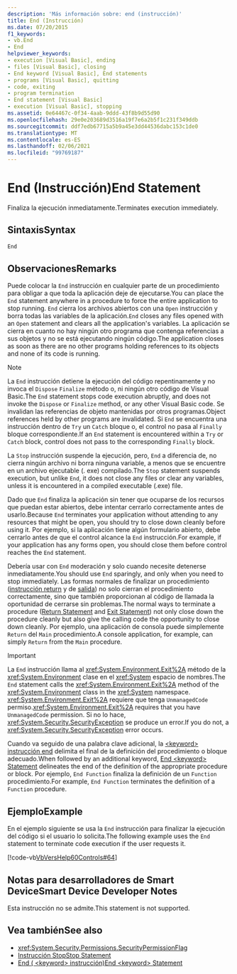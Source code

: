 ```yaml
---
description: 'Más información sobre: end (instrucción)'
title: End (Instrucción)
ms.date: 07/20/2015
f1_keywords:
- vb.End
- End
helpviewer_keywords:
- execution [Visual Basic], ending
- files [Visual Basic], closing
- End keyword [Visual Basic], End statements
- programs [Visual Basic], quitting
- code, exiting
- program termination
- End statement [Visual Basic]
- execution [Visual Basic], stopping
ms.assetid: 0e64467c-0f34-4aab-9ddd-43f8b9d55d90
ms.openlocfilehash: 29e0e203689d3516a19f7e6a2b5f1c231f349ddb
ms.sourcegitcommit: ddf7edb67715a5b9a45e3dd44536dabc153c1de0
ms.translationtype: MT
ms.contentlocale: es-ES
ms.lasthandoff: 02/06/2021
ms.locfileid: "99769187"
---
```

# <a name="end-statement"></a><span data-ttu-id="1e4b0-103">End (Instrucción)</span><span class="sxs-lookup"><span data-stu-id="1e4b0-103">End Statement</span></span>

<span data-ttu-id="1e4b0-104">Finaliza la ejecución inmediatamente.</span><span class="sxs-lookup"><span data-stu-id="1e4b0-104">Terminates execution immediately.</span></span>  
  
## <a name="syntax"></a><span data-ttu-id="1e4b0-105">Sintaxis</span><span class="sxs-lookup"><span data-stu-id="1e4b0-105">Syntax</span></span>  
  
```vb  
End  
```  
  
## <a name="remarks"></a><span data-ttu-id="1e4b0-106">Observaciones</span><span class="sxs-lookup"><span data-stu-id="1e4b0-106">Remarks</span></span>  

 <span data-ttu-id="1e4b0-107">Puede colocar la `End` instrucción en cualquier parte de un procedimiento para obligar a que toda la aplicación deje de ejecutarse.</span><span class="sxs-lookup"><span data-stu-id="1e4b0-107">You can place the `End` statement anywhere in a procedure to force the entire application to stop running.</span></span> <span data-ttu-id="1e4b0-108">`End` cierra los archivos abiertos con una `Open` instrucción y borra todas las variables de la aplicación.</span><span class="sxs-lookup"><span data-stu-id="1e4b0-108">`End` closes any files opened with an `Open` statement and clears all the application's variables.</span></span> <span data-ttu-id="1e4b0-109">La aplicación se cierra en cuanto no hay ningún otro programa que contenga referencias a sus objetos y no se está ejecutando ningún código.</span><span class="sxs-lookup"><span data-stu-id="1e4b0-109">The application closes as soon as there are no other programs holding references to its objects and none of its code is running.</span></span>  
  
> [!NOTE]
> <span data-ttu-id="1e4b0-110">La `End` instrucción detiene la ejecución del código repentinamente y no invoca el `Dispose` `Finalize` método o, ni ningún otro código de Visual Basic.</span><span class="sxs-lookup"><span data-stu-id="1e4b0-110">The `End` statement stops code execution abruptly, and does not invoke the `Dispose` or `Finalize` method, or any other Visual Basic code.</span></span> <span data-ttu-id="1e4b0-111">Se invalidan las referencias de objeto mantenidas por otros programas.</span><span class="sxs-lookup"><span data-stu-id="1e4b0-111">Object references held by other programs are invalidated.</span></span> <span data-ttu-id="1e4b0-112">Si `End` se encuentra una instrucción dentro de `Try` un `Catch` bloque o, el control no pasa al `Finally` bloque correspondiente.</span><span class="sxs-lookup"><span data-stu-id="1e4b0-112">If an `End` statement is encountered within a `Try` or `Catch` block, control does not pass to the corresponding `Finally` block.</span></span>  
  
 <span data-ttu-id="1e4b0-113">La `Stop` instrucción suspende la ejecución, pero, `End` a diferencia de, no cierra ningún archivo ni borra ninguna variable, a menos que se encuentre en un archivo ejecutable (. exe) compilado.</span><span class="sxs-lookup"><span data-stu-id="1e4b0-113">The `Stop` statement suspends execution, but unlike `End`, it does not close any files or clear any variables, unless it is encountered in a compiled executable (.exe) file.</span></span>  
  
 <span data-ttu-id="1e4b0-114">Dado que `End` finaliza la aplicación sin tener que ocuparse de los recursos que puedan estar abiertos, debe intentar cerrarlo correctamente antes de usarlo.</span><span class="sxs-lookup"><span data-stu-id="1e4b0-114">Because `End` terminates your application without attending to any resources that might be open, you should try to close down cleanly before using it.</span></span> <span data-ttu-id="1e4b0-115">Por ejemplo, si la aplicación tiene algún formulario abierto, debe cerrarlo antes de que el control alcance la `End` instrucción.</span><span class="sxs-lookup"><span data-stu-id="1e4b0-115">For example, if your application has any forms open, you should close them before control reaches the `End` statement.</span></span>  
  
 <span data-ttu-id="1e4b0-116">Debería usar con `End` moderación y solo cuando necesite detenerse inmediatamente.</span><span class="sxs-lookup"><span data-stu-id="1e4b0-116">You should use `End` sparingly, and only when you need to stop immediately.</span></span> <span data-ttu-id="1e4b0-117">Las formas normales de finalizar un procedimiento ([instrucción return](return-statement.md) y de [salida](exit-statement.md)) no solo cierran el procedimiento correctamente, sino que también proporcionan al código de llamada la oportunidad de cerrarse sin problemas.</span><span class="sxs-lookup"><span data-stu-id="1e4b0-117">The normal ways to terminate a procedure ([Return Statement](return-statement.md) and [Exit Statement](exit-statement.md)) not only close down the procedure cleanly but also give the calling code the opportunity to close down cleanly.</span></span> <span data-ttu-id="1e4b0-118">Por ejemplo, una aplicación de consola puede simplemente `Return` del `Main` procedimiento.</span><span class="sxs-lookup"><span data-stu-id="1e4b0-118">A console application, for example, can simply `Return` from the `Main` procedure.</span></span>  
  
> [!IMPORTANT]
> <span data-ttu-id="1e4b0-119">La `End` instrucción llama al <xref:System.Environment.Exit%2A> método de la <xref:System.Environment> clase en el <xref:System> espacio de nombres.</span><span class="sxs-lookup"><span data-stu-id="1e4b0-119">The `End` statement calls the <xref:System.Environment.Exit%2A> method of the <xref:System.Environment> class in the <xref:System> namespace.</span></span> <span data-ttu-id="1e4b0-120"><xref:System.Environment.Exit%2A> requiere que tenga `UnmanagedCode` permiso.</span><span class="sxs-lookup"><span data-stu-id="1e4b0-120"><xref:System.Environment.Exit%2A> requires that you have `UnmanagedCode` permission.</span></span> <span data-ttu-id="1e4b0-121">Si no lo hace, <xref:System.Security.SecurityException> se produce un error.</span><span class="sxs-lookup"><span data-stu-id="1e4b0-121">If you do not, a <xref:System.Security.SecurityException> error occurs.</span></span>  
  
 <span data-ttu-id="1e4b0-122">Cuando va seguido de una palabra clave adicional, la [ \<keyword> instrucción end](end-keyword-statement.md) delimita el final de la definición del procedimiento o bloque adecuado.</span><span class="sxs-lookup"><span data-stu-id="1e4b0-122">When followed by an additional keyword, [End \<keyword> Statement](end-keyword-statement.md) delineates the end of the definition of the appropriate procedure or block.</span></span> <span data-ttu-id="1e4b0-123">Por ejemplo, `End Function` finaliza la definición de un `Function` procedimiento.</span><span class="sxs-lookup"><span data-stu-id="1e4b0-123">For example, `End Function` terminates the definition of a `Function` procedure.</span></span>  
  
## <a name="example"></a><span data-ttu-id="1e4b0-124">Ejemplo</span><span class="sxs-lookup"><span data-stu-id="1e4b0-124">Example</span></span>  

 <span data-ttu-id="1e4b0-125">En el ejemplo siguiente se usa la `End` instrucción para finalizar la ejecución del código si el usuario lo solicita.</span><span class="sxs-lookup"><span data-stu-id="1e4b0-125">The following example uses the `End` statement to terminate code execution if the user requests it.</span></span>  
  
 [!code-vb[VbVersHelp60Controls#64](~/samples/snippets/visualbasic/VS_Snippets_VBCSharp/VbVersHelp60Controls/VB/Form1.vb#64)]  
  
## <a name="smart-device-developer-notes"></a><span data-ttu-id="1e4b0-126">Notas para desarrolladores de Smart Device</span><span class="sxs-lookup"><span data-stu-id="1e4b0-126">Smart Device Developer Notes</span></span>  

 <span data-ttu-id="1e4b0-127">Esta instrucción no se admite.</span><span class="sxs-lookup"><span data-stu-id="1e4b0-127">This statement is not supported.</span></span>  
  
## <a name="see-also"></a><span data-ttu-id="1e4b0-128">Vea también</span><span class="sxs-lookup"><span data-stu-id="1e4b0-128">See also</span></span>

- <xref:System.Security.Permissions.SecurityPermissionFlag>
- [<span data-ttu-id="1e4b0-129">Instrucción Stop</span><span class="sxs-lookup"><span data-stu-id="1e4b0-129">Stop Statement</span></span>](stop-statement.md)
- [<span data-ttu-id="1e4b0-130">End ( \<keyword> instrucción)</span><span class="sxs-lookup"><span data-stu-id="1e4b0-130">End \<keyword> Statement</span></span>](end-keyword-statement.md)

